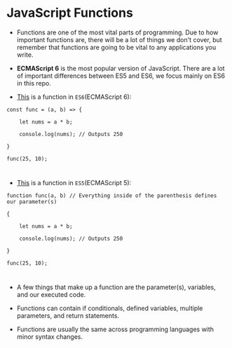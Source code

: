 # JavaScript Functions

- Functions are one of the most vital parts of programming. Due to how important functions are, there will be a lot of things we don't cover, but remember that functions are going to be vital to any applications you write.

- **ECMAScript 6** is the most popular version of JavaScript. There are a lot of important differences between ES5 and ES6, we focus mainly on ES6 in this repo.

- [This](https://github.com/ShubhamJagtap2000/JavaScript-Basics/blob/main/06%20Functions/Examples/ES6-function.js) is a function in `ES6`(ECMAScript 6):
```
const func = (a, b) => {

    let nums = a * b;

    console.log(nums); // Outputs 250

}

func(25, 10);
```

#

- [This](https://github.com/ShubhamJagtap2000/JavaScript-Basics/blob/main/06%20Functions/Examples/ES5-function.js) is a function in `ES5`(ECMAScript 5):
```
function func(a, b) // Everything inside of the parenthesis defines our parameter(s)

{

    let nums = a * b;

    console.log(nums); // Outputs 250

}

func(25, 10);
```

#

- A few things that make up a function are the parameter(s), variables, and our executed code. 

- Functions can contain if conditionals, defined variables, multiple parameters, and return statements. 
- Functions are usually the same across programming languages with minor syntax changes.
